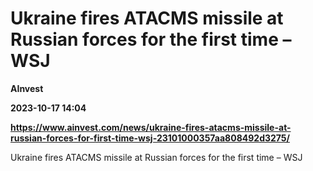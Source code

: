 # Ukraine fires ATACMS missile at Russian forces for the first time – WSJ
**AInvest**

**2023-10-17 14:04**

**https://www.ainvest.com/news/ukraine-fires-atacms-missile-at-russian-forces-for-first-time-wsj-23101000357aa808492d3275/**

Ukraine fires ATACMS missile at Russian forces for the first time – WSJ
